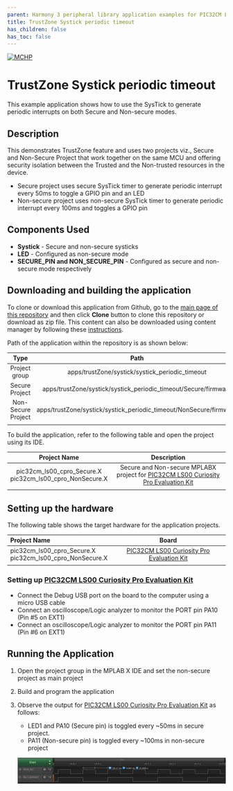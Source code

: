 ```yaml
---
parent: Harmony 3 peripheral library application examples for PIC32CM LE/LS family
title: TrustZone Systick periodic timeout 
has_children: false
has_toc: false
---
```


[![MCHP](https://www.microchip.com/ResourcePackages/Microchip/assets/dist/images/logo.png)](https://www.microchip.com)

# TrustZone Systick periodic timeout

This example application shows how to use the SysTick to generate periodic interrupts on both Secure and Non-secure modes.

## Description

This demonstrates TrustZone feature and uses two projects viz., Secure and Non-Secure Project that work together on the same MCU and offering security isolation between the Trusted and the Non-trusted resources in the device.

- Secure project uses secure SysTick timer to generate periodic interrupt every 50ms to toggle a GPIO pin and an LED
- Non-secure project uses non-secure SysTick timer to generate periodic interrupt every 100ms and toggles a GPIO pin

## Components Used

- **Systick** - Secure and non-secure systicks
- **LED** - Configured as non-secure mode
- **SECURE_PIN and NON_SECURE_PIN** - Configured as secure and non-secure mode respectively

## Downloading and building the application

To clone or download this application from Github, go to the [main page of this repository](https://github.com/Microchip-MPLAB-Harmony/csp_apps_pic32cm_le_ls) and then click **Clone** button to clone this repository or download as zip file.
This content can also be downloaded using content manager by following these [instructions](https://github.com/Microchip-MPLAB-Harmony/contentmanager/wiki).

Path of the application within the repository is as shown below:

| Type        | Path                         |
|:-----------:|:----------------------------:|
| Project group | apps/trustZone/systick/systick_periodic_timeout |
|Secure Project|  apps/trustZone/systick/systick_periodic_timeout/Secure/firmware |
|Non-Secure Project|  apps/trustZone/systick/systick_periodic_timeout/NonSecure/firmware |
||||

To build the application, refer to the following table and open the project using its IDE.

| Project Name      | Description                                    |
| :-----------------: | :----------------------------------------------: |
| pic32cm_ls00_cpro_Secure.X <br> pic32cm_ls00_cpro_NonSecure.X | Secure and Non-secure MPLABX project for [PIC32CM LS00 Curiosity Pro Evaluation Kit]() |
|||

## Setting up the hardware

The following table shows the target hardware for the application projects.

| Project Name| Board|
|:---------|:---------:|
| pic32cm_ls00_cpro_Secure.X <br> pic32cm_ls00_cpro_NonSecure.X | [PIC32CM LS00 Curiosity Pro Evaluation Kit]() |
|||

### Setting up [PIC32CM LS00 Curiosity Pro Evaluation Kit]()

- Connect the Debug USB port on the board to the computer using a micro USB cable
- Connect an oscilloscope/Logic analyzer to monitor the PORT pin PA10 (Pin #5 on EXT1)
- Connect an oscilloscope/Logic analyzer to monitor the PORT pin PA11 (Pin #6 on EXT1)

## Running the Application

1. Open the project group in the MPLAB X IDE and set the non-secure project as main project
2. Build and program the application
3. Observe the output for [PIC32CM LS00 Curiosity Pro Evaluation Kit]() as follows:
    - LED1 and PA10 (Secure pin) is toggled every ~50ms in secure project.
    - PA11 (Non-secure pin) is toggled every ~100ms in non-secure project

    ![output](images/output_systick_periodic_timeout.png)